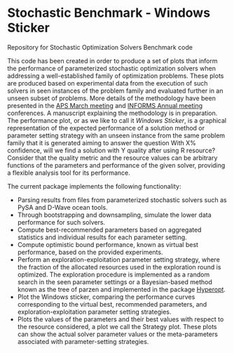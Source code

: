 # Stochastic Benchmark - Windows Sticker

Repository for Stochastic Optimization Solvers Benchmark code

This code has been created in order to produce a set of plots that inform the performance of parameterized stochastic optimization solvers when addressing a well-established family of optimization problems.
These plots are produced based on experimental data from the execution of such solvers in seen instances of the problem family and evaluated further in an unseen subset of problems.
More details of the methodology have been presented in the [APS March meeting](https://meetings.aps.org/Meeting/MAR22/Session/F38.5) and [INFORMS Annual meeting](https://www.abstractsonline.com/pp8/#!/10693/presentation/8455) conferences.
A manuscript explaining the methodology is in preparation.
The performance plot, or as we like to call it *Windows Sticker*, is a graphical representation of the expected performance of a solution method or parameter setting strategy with an unseen instance from the same problem family that it is generated aiming to answer the question With X% confidence, will we find a solution with Y quality after using R resource?
Consider that the quality metric and the resource values can be arbitrary functions of the parameters and performance of the given solver, providing a flexible analysis tool for its performance.

The current package implements the following functionality:
- Parsing results from files from parameterized stochastic solvers such as PySA and D-Wave ocean tools.
- Through bootstrapping and downsampling, simulate the lower data performance for such solvers.
- Compute best-recommended parameters based on aggregated statistics and individual results for each parameter setting.
- Compute optimistic bound performance, known as virtual best performance, based on the provided experiments.
- Perform an exploration-exploitation parameter setting strategy, where the fraction of the allocated resources used in the exploration round is optimized. The exploration procedure is implemented as a random search in the seen parameter settings or a Bayesian-based method known as the tree of parzen and implemented in the package [Hyperopt](https://hyperopt.github.io/hyperopt/).
- Plot the Windows sticker, comparing the performance curves corresponding to the virtual best, recommended parameters, and exploration-exploitation parameter setting strategies.
- Plots the values of the parameters and their best values with respect to the resource considered, a plot we call the Strategy plot. These plots can show the actual solver parameter values or the meta-parameters associated with parameter-setting strategies.

<!-- the following `pip` command can install this package -->

<!-- ``pip install -i https://test.pypi.org/simple/ stochastic-benchmark==0.0.1`` -->
